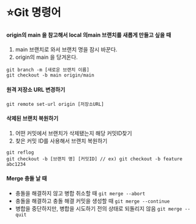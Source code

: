 # ⭐Git 명령어
#### **origin의 main 을 참고해서 local 의main 브랜치를 새롭게 만들고 싶을 때**
1. main 브랜치로 와서 브랜치 명을 잠시 바꾼다.
2. origin의 main 을 당겨온다.
```
git branch -m [새로운 브랜치 이름]
git checkout -b main origin/main
```
#### **원격 저장소 URL 변경하기**
`git remote set-url origin [저장소URL]`
#### **삭제된 브랜치 복원하기**
1. 어떤 커밋에서 브랜치가 삭제됐는지 해당 커밋ID찾기
2. 찾은 커밋 ID를 사용해서 브랜치 복원하기
```
git reflog
git checkout -b [브랜치 명] [커밋ID] // ex) git checkout -b feature abc1234
```
#### **Merge 충돌 날 때**
* 충돌을 해결하지 않고 병합 취소할 때
  `git merge --abort`
* 충돌을 해결하고 충돌 해결 커밋을 생성할 때
  `git merge --continue`
* 병합을 중단하지만, 병합을 시도하기 전의 상태로 되돌리지 않음
  `git merge --quit`